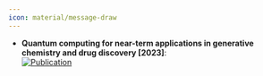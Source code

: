 ```yaml
---
icon: material/message-draw
---
```


- **Quantum computing for near-term applications in generative chemistry and drug discovery [2023]**:   
	[![Publication](https://img.shields.io/badge/Publication-Citations:28-blue?style=for-the-badge&logo=bookstack)](https://doi.org/10.1016/j.drudis.2023.103675)  
